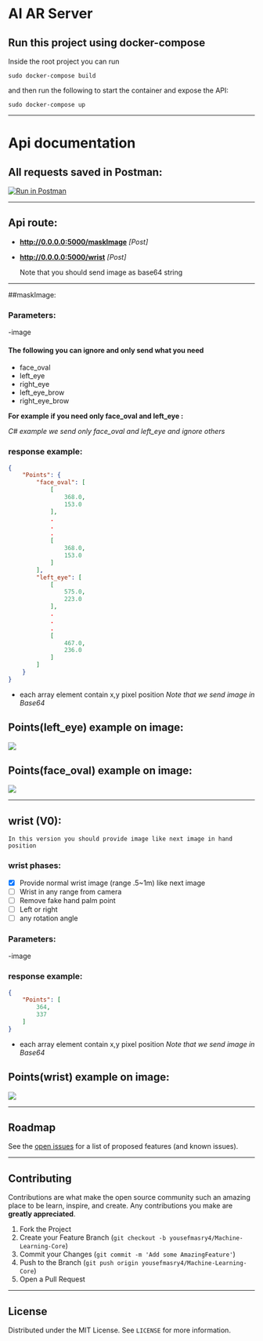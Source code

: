 # AI AR Server


## Run this project using docker-compose

Inside the root project you can run

```shell
sudo docker-compose build
```

and then run the following to start the container and expose the API:

```shell
sudo docker-compose up
```
---
# Api documentation

## All requests saved in Postman:

[![Run in Postman](https://s3.amazonaws.com/postman-static/run-button.png)](https://documenter.getpostman.com/view/8476530/Tzz4RzBS)

---

## Api route:

- **http://0.0.0.0:5000/maskImage** _[Post]_
- **http://0.0.0.0:5000/wrist** _[Post]_


    Note that you should send image as base64 string

---

##maskImage:
### Parameters:

-image

#### The following you can ignore and only send what you need

- face_oval
- left_eye
- right_eye
- left_eye_brow 
- right_eye_brow 

**For example if you need only face_oval and left_eye :**

_C# example we send only face_oval and left_eye and ignore others_


### response example:



```json
{
    "Points": {
        "face_oval": [
            [
                368.0,
                153.0
            ],
            .
            .
            .
            [
                368.0,
                153.0
            ]
        ],
        "left_eye": [
            [
                575.0,
                223.0
            ],
            .
            .
            .
            [
                467.0,
                236.0
            ]
        ]
    }
}
```
- each array element contain x,y pixel position
_Note that we send image in Base64_

## Points(left_eye) example on image:

![](test/Screenshot%20from%202021-08-09%2018-53-58.png)

## Points(face_oval) example on image:

![](test/face.png)

---

## wrist (V0):
    In this version you should provide image like next image in hand position

### wrist phases:
- [x] Provide normal wrist image (range .5~1m) like next image  
- [ ] Wrist in any range from camera  
- [ ] Remove fake hand palm point
- [ ] Left or right
- [ ] any rotation angle

### Parameters:

-image


### response example:





```json
{
    "Points": [
        364,
        337
    ]
}
```
- each array element contain x,y pixel position
_Note that we send image in Base64_

## Points(wrist) example on image:

![](test/wrist.png)

---


<!-- ROADMAP -->
## Roadmap

See the [open issues](https://github.com/yousefmasry4/Machine-Learning-Core/issues) for a list of proposed features (and known issues).

---

<!-- CONTRIBUTING -->
## Contributing

Contributions are what make the open source community such an amazing place to be learn, inspire, and create. Any contributions you make are **greatly appreciated**.

1. Fork the Project
2. Create your Feature Branch (`git checkout -b yousefmasry4/Machine-Learning-Core`)
3. Commit your Changes (`git commit -m 'Add some AmazingFeature'`)
4. Push to the Branch (`git push origin yousefmasry4/Machine-Learning-Core`)
5. Open a Pull Request

---

<!-- LICENSE -->
## License

Distributed under the MIT License. See `LICENSE` for more information.




